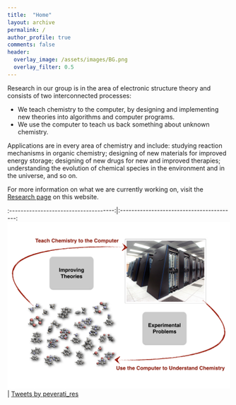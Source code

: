 ```yaml
---
title:  "Home"
layout: archive
permalink: /
author_profile: true
comments: false
header:
  overlay_image: /assets/images/BG.png
  overlay_filter: 0.5  
---
```


Research in our group is in the area of electronic structure theory and consists of two interconnected processes:

- We teach chemistry to the computer, by designing and implementing new theories into algorithms and computer programs.
- We use the computer to teach us back something about unknown chemistry. 

Applications are in every area of chemistry and include: studying reaction mechanisms in organic chemistry; designing of new materials for improved energy storage; designing of new drugs for new and improved therapies; understanding the evolution of chemical species in the environment and in the universe, and so on. 

For more information on what we are currently working on, visit the [Research page](/Research/) on this website.


:-------------------------------------:|:-----------------------------------------:
<img src="assets/images/TheoCompChem.jpeg" width="600">  |  <a class="twitter-timeline" data-width="400" data-tweet-limit="1" data-theme="dark" href="https://twitter.com/peverati_res?ref_src=twsrc%5Etfw">Tweets by peverati_res</a> <script async src="https://platform.twitter.com/widgets.js" charset="utf-8"></script>


